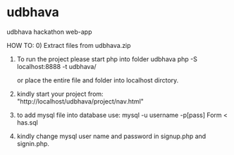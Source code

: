 # udbhava
udbhava hackathon web-app

HOW TO:
0) Extract files from udbhava.zip
1) To run the project please start php into folder udbhava
   php -S localhost:8888 -t udbhava/

   or place the entire file and folder into localhost dirctory.
2) kindly start your project from: "http://localhost/udbhava/project/nav.html"
3) to add mysql file into database use: 
   mysql -u username -p[pass] Form < has.sql

4) kindly change mysql user name and password in signup.php and signin.php.
